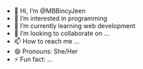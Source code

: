 - 👋 Hi, I’m @MBBincyJeen
- 👀 I’m interested in programming 
- 🌱 I’m currently learning web development 
- 💞️ I’m looking to collaborate on ...
- 📫 How to reach me ...
- 😄 Pronouns: She/Her
- ⚡ Fun fact: ...

<!---
MBBincyJeen/MBBincyJeen is a ✨ special ✨ repository because its `README.md` (this file) appears on your GitHub profile.
You can click the Preview link to take a look at your changes.
--->

